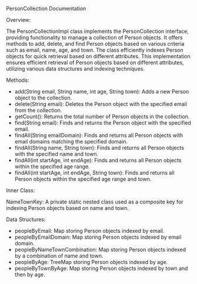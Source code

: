 PersonCollection Documentation

Overview:

The PersonCollectionImpl class implements the PersonCollection interface, providing functionality to manage a collection of Person objects. It offers methods to add, delete, and find Person objects based on various criteria such as email, name, age, and town. The class efficiently indexes Person objects for quick retrieval based on different attributes. This implementation ensures efficient retrieval of Person objects based on different attributes, utilizing various data structures and indexing techniques.

Methods:

* add(String email, String name, int age, String town): Adds a new Person object to the collection.
* delete(String email): Deletes the Person object with the specified email from the collection.
* getCount(): Returns the total number of Person objects in the collection.
* find(String email): Finds and returns the Person object with the specified email.
* findAll(String emailDomain): Finds and returns all Person objects with email domains matching the specified domain.
* findAll(String name, String town): Finds and returns all Person objects with the specified name and town.
* findAll(int startAge, int endAge): Finds and returns all Person objects within the specified age range.
* findAll(int startAge, int endAge, String town): Finds and returns all Person objects within the specified age range and town.

Inner Class:

NameTownKey: A private static nested class used as a composite key for indexing Person objects based on name and town.

Data Structures:

* peopleByEmail: Map storing Person objects indexed by email.
* peopleByEmailDomain: Map storing Person objects indexed by email domain.
* peopleByNameTownCombination: Map storing Person objects indexed by a combination of name and town.
* peopleByAge: TreeMap storing Person objects indexed by age.
* peopleByTownByAge: Map storing Person objects indexed by town and then by age.
